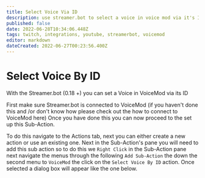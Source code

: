 ```yaml
---
title: Select Voice Via ID
description: use streamer.bot to select a voice in voice mod via it's ID 
published: false
date: 2022-06-28T10:34:06.448Z
tags: twitch, integrations, youtube, streamerbot, voicemod
editor: markdown
dateCreated: 2022-06-27T00:23:56.400Z
---
```


# Select Voice By ID

With the Streamer.bot (0.18 +) you can set a Voice in VoiceMod via its ID

First make sure Streamer.bot is connected to VoiceMod (if you haven't done this and /or don't know how please check out the how to connect to VoiceMod here)
Once you have done this you can now proceed to the set up this Sub-Action.



To do this navigate to the Actions tab, next you can either create a new action or use an existing one.
Next in the Sub-Action's pane you will need to add this sub action so to do this we `Right Click` in the Sub-Action pane next navigate the menus through the following `Add Sub-Action` the down the second menu to `VoiceMod` the click on the `Select Voice By ID` action. Once selected a dialog box will appear like the one below.





